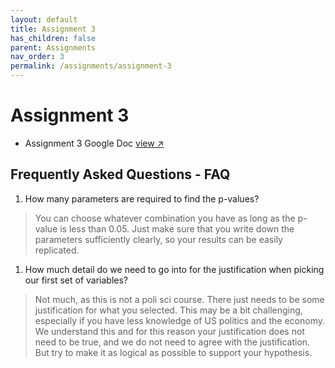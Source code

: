 ```yaml
---
layout: default
title: Assignment 3
has_children: false
parent: Assignments
nav_order: 3
permalink: /assignments/assignment-3
---
```


<h1>Assignment 3</h1>

- Assignment 3 Google Doc <a href="https://docs.google.com/document/d/1SUMHhSXSYsHIZA-kY_yCzY8mZzHupKzBLzVk1zM0mNU/edit?usp=sharing" target="_blank" rel="noopener">view &#x2197;</a>

<h2>Frequently Asked Questions - FAQ</h2>

1. How many parameters are required to find the p-values?
>You can choose whatever combination you have as long as the p-value is less than 0.05. Just make sure that you write down the parameters sufficiently clearly, so your results can be easily replicated.
1. How much detail do we need to go into for the justification when picking our first set of variables?
>Not much, as this is not a poli sci course. There just needs to be some justification for what you selected. This may be a bit challenging, especially if you have less knowledge of US politics and the economy. We understand this and for this reason your justification does not need to be true, and we do not need to agree with the justification. But try to make it as logical as possible to support your hypothesis.
